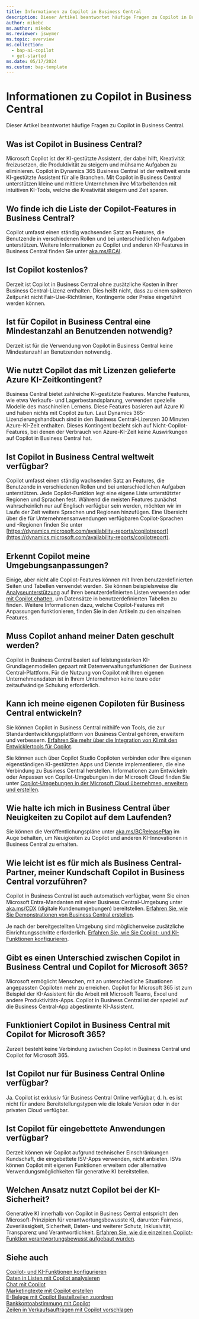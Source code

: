 ```yaml
---
title: Informationen zu Copilot in Business Central
description: Dieser Artikel beantwortet häufige Fragen zu Copilot in Business Central.
author: mikebc
ms.author: mikebc
ms.reviewer: jswymer
ms.topic: overview
ms.collection:
  - bap-ai-copilot
  - get-started
ms.date: 05/17/2024
ms.custom: bap-template
---
```


# Informationen zu Copilot in Business Central

Dieser Artikel beantwortet häufige Fragen zu Copilot in Business Central.

## Was ist Copilot in Business Central?

Microsoft Copilot ist der KI-gestützte Assistent, der dabei hilft, Kreativität freizusetzen, die Produktivität zu steigern und mühsame Aufgaben zu eliminieren. Copilot in Dynamics 365 Business Central ist der weltweit erste KI-gestützte Assistent für alle Branchen. Mit Copilot in Business Central unterstützen kleine und mittlere Unternehmen ihre Mitarbeitenden mit intuitiven KI-Tools, welche die Kreativität steigern und Zeit sparen.

## Wo finde ich die Liste der Copilot-Features in Business Central?

Copilot umfasst einen ständig wachsenden Satz an Features, die Benutzende in verschiedenen Rollen und bei unterschiedlichen Aufgaben unterstützen. Weitere Informationen zu Copilot und anderen KI-Features in Business Central finden Sie unter [aka.ms/BCAI](https://aka.ms/BCAI). 

## Ist Copilot kostenlos?

Derzeit ist Copilot in Business Central ohne zusätzliche Kosten in Ihrer Business Central-Lizenz enthalten. Dies heißt nicht, dass zu einem späteren Zeitpunkt nicht Fair-Use-Richtlinien, Kontingente oder Preise eingeführt werden können.

## Ist für Copilot in Business Central eine Mindestanzahl an Benutzenden notwendig?

Derzeit ist für die Verwendung von Copilot in Business Central keine Mindestanzahl an Benutzenden notwendig.

## Wie nutzt Copilot das mit Lizenzen gelieferte Azure KI-Zeitkontingent?

Business Central bietet zahlreiche KI-gestützte Features. Manche Features, wie etwa Verkaufs- und Lagerbestandsplanung, verwenden spezielle Modelle des maschinellen Lernens. Diese Features basieren auf Azure KI und haben nichts mit Copilot zu tun. Laut Dynamics 365-Lizenzierungshandbuch sind in den Business Central-Lizenzen 30 Minuten Azure-KI-Zeit enthalten. Dieses Kontingent bezieht sich auf Nicht-Copilot-Features, bei denen der Verbrauch von Azure-KI-Zeit keine Auswirkungen auf Copilot in Business Central hat.

## Ist Copilot in Business Central weltweit verfügbar? 

Copilot umfasst einen ständig wachsenden Satz an Features, die Benutzende in verschiedenen Rollen und bei unterschiedlichen Aufgaben unterstützen. Jede Copilot-Funktion legt eine eigene Liste unterstützter Regionen und Sprachen fest. Während die meisten Features zunächst wahrscheinlich nur auf Englisch verfügbar sein werden, möchten wir im Laufe der Zeit weitere Sprachen und Regionen hinzufügen. Eine Übersicht über die für Unternehmensanwendungen verfügbaren Copilot-Sprachen und -Regionen finden Sie unter [https://dynamics.microsoft.com/availability-reports/copilotreport](https://dynamics.microsoft.com/availability-reports/copilotreport).

## Erkennt Copilot meine Umgebungsanpassungen?

Einige, aber nicht alle Copilot-Features können mit Ihren benutzerdefinierten Seiten und Tabellen verwendet werden. Sie können beispielsweise die [Analyseunterstützung](analysis-assist.md) auf Ihren benutzerdefinierten Listen verwenden oder [mit Copilot chatten](chat-with-copilot.md), um Datensätze in benutzerdefinierten Tabellen zu finden. Weitere Informationen dazu, welche Copilot-Features mit Anpassungen funktionieren, finden Sie in den Artikeln zu den einzelnen Features.

## Muss Copilot anhand meiner Daten geschult werden?

Copilot in Business Central basiert auf leistungsstarken KI-Grundlagenmodellen gepaart mit Datenverwaltungsfunktionen der Business Central-Plattform. Für die Nutzung von Copilot mit Ihren eigenen Unternehmensdaten ist in Ihrem Unternehmen keine teure oder zeitaufwändige Schulung erforderlich.

## Kann ich meine eigenen Copiloten für Business Central entwickeln?

Sie können Copilot in Business Central mithilfe von Tools, die zur Standardentwicklungsplattform von Business Central gehören, erweitern und verbessern. [Erfahren Sie mehr über die Integration von KI mit den Entwicklertools für Copilot](/dynamics365/business-central/dev-itpro/developer/ai-integration-landing-page).

Sie können auch über Copilot Studio Copiloten verbinden oder Ihre eigenen eigenständigen KI-gestützten Apps und Dienste implementieren, die eine Verbindung zu Business Central herstellen. Informationen zum Entwickeln oder Anpassen von Copilot-Umgebungen in der Microsoft Cloud finden Sie unter [Copilot-Umgebungen in der Microsoft Cloud übernehmen, erweitern und erstellen](/microsoft-cloud/dev/copilot/overview).

## Wie halte ich mich in Business Central über Neuigkeiten zu Copilot auf dem Laufenden? 

Sie können die Veröffentlichungspläne unter [aka.ms/BCReleasePlan](https://aka.ms/BCReleasePlan) im Auge behalten, um Neuigkeiten zu Copilot und anderen KI-Innovationen in Business Central zu erhalten.

## Wie leicht ist es für mich als Business Central-Partner, meiner Kundschaft Copilot in Business Central vorzuführen?

Copilot in Business Central ist auch automatisch verfügbar, wenn Sie einen Microsoft Entra-Mandanten mit einer Business Central-Umgebung unter [aka.ms/CDX](https://aka.ms/CDX) (digitale Kundenumgebungen) bereitstellen. [Erfahren Sie, wie Sie Demonstrationen von Business Central erstellen](/dynamics365/business-central/dev-itpro/administration/demo-environment).  

Je nach der bereitgestellten Umgebung sind möglicherweise zusätzliche Einrichtungsschritte erforderlich. [Erfahren Sie, wie Sie Copilot- und KI-Funktionen konfigurieren](/dynamics365/business-central/enable-ai).

## Gibt es einen Unterschied zwischen Copilot in Business Central und Copilot for Microsoft 365?

Microsoft ermöglicht Menschen, mit an unterschiedliche Situationen angepassten Copiloten mehr zu erreichen. Copilot for Microsoft 365 ist zum Beispiel der KI-Assistent für die Arbeit mit Microsoft Teams, Excel und andere Produktivitäts-Apps. Copilot in Business Central ist der speziell auf die Business Central-App abgestimmte KI-Assistent.

## Funktioniert Copilot in Business Central mit Copilot for Microsoft 365?

Zurzeit besteht keine Verbindung zwischen Copilot in Business Central und Copilot for Microsoft 365.

## Ist Copilot nur für Business Central Online verfügbar? 

Ja. Copilot ist exklusiv für Business Central Online verfügbar, d. h. es ist nicht für andere Bereitstellungstypen wie die lokale Version oder in der privaten Cloud verfügbar.

## Ist Copilot für eingebettete Anwendungen verfügbar? 

Derzeit können wir Copilot aufgrund technischer Einschränkungen Kundschaft, die eingebettete ISV-Apps verwenden, nicht anbieten. ISVs können Copilot mit eigenen Funktionen erweitern oder alternative Verwendungsmöglichkeiten für generative KI bereitstellen.

## Welchen Ansatz nutzt Copilot bei der KI-Sicherheit? 

Generative KI innerhalb von Copilot in Business Central entspricht den Microsoft-Prinzipien für verantwortungsbewusste KI, darunter: Fairness, Zuverlässigkeit, Sicherheit, Daten- und weiterer Schutz, Inklusivität, Transparenz und Verantwortlichkeit. [Erfahren Sie, wie die einzelnen Copilot-Funktion verantwortungsbewusst aufgebaut wurden](responsible-ai-overview.md).

## Siehe auch 

[Copilot- und KI-Funktionen konfigurieren](enable-ai.md)  
[Daten in Listen mit Copilot analysieren](analysis-assist.md)  
[Chat mit Copilot](chat-with-copilot.md)  
[Marketingtexte mit Copilot erstellen](item-marketing-text.md)  
[E-Belege mit Copilot Bestellzeilen zuordnen](map-edocuments-with-copilot.md)  
[Bankkontoabstimmung mit Copilot](bank-reconciliation-with-copilot.md)  
[Zeilen in Verkaufsaufträgen mit Copilot vorschlagen](sales-suggest-sales-lines-with-copilot.md)  